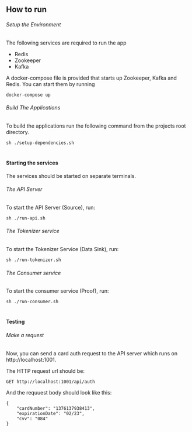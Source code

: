 ## How to run

###### Setup the Environment
The following services are required to run the app
- Redis
- Zookeeper
- Kafka

A docker-compose file is provided that starts up Zookeeper, Kafka and Redis.
You can start them by running
 
````
docker-compose up
````

###### Build The Applications
To build the applications run the following command from the projects root directory.
````
sh ./setup-dependencies.sh
````

#
#### Starting the services
The services should be started on separate terminals.

###### The API Server
To start the API Server (Source), run:
````
sh ./run-api.sh
````

###### The Tokenizer service
To start the Tokenizer Service (Data Sink), run:
````
sh ./run-tokenizer.sh
````

###### The Consumer service
To start the consumer service (Proof), run:
````
sh ./run-consumer.sh
````

#
#### Testing
###### Make a request
Now, you can send a card auth request to the API server which runs on http://localhost:1001.

The HTTP request url should be:
````
GET http://localhost:1001/api/auth
```` 

And the requuest body should look like this:
````
{
	"cardNumber": "1376137938413", 
	"expirationDate": "02/23",
	"cvv": "084"
}
````

